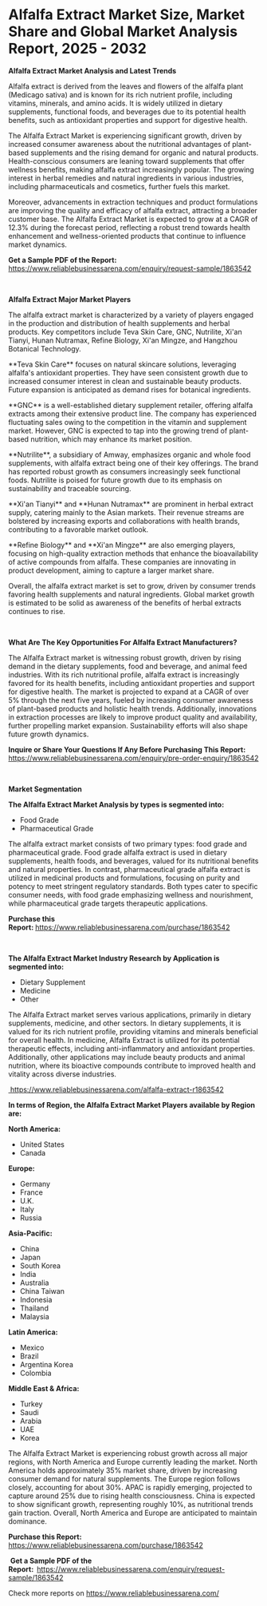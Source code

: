 <p><h1>Alfalfa Extract Market Size, Market Share and Global Market Analysis Report, 2025 - 2032</h1></p><p><strong>Alfalfa Extract Market Analysis and Latest Trends</strong></p>
<p><p>Alfalfa extract is derived from the leaves and flowers of the alfalfa plant (Medicago sativa) and is known for its rich nutrient profile, including vitamins, minerals, and amino acids. It is widely utilized in dietary supplements, functional foods, and beverages due to its potential health benefits, such as antioxidant properties and support for digestive health.</p><p>The Alfalfa Extract Market is experiencing significant growth, driven by increased consumer awareness about the nutritional advantages of plant-based supplements and the rising demand for organic and natural products. Health-conscious consumers are leaning toward supplements that offer wellness benefits, making alfalfa extract increasingly popular. The growing interest in herbal remedies and natural ingredients in various industries, including pharmaceuticals and cosmetics, further fuels this market.</p><p>Moreover, advancements in extraction techniques and product formulations are improving the quality and efficacy of alfalfa extract, attracting a broader customer base. The Alfalfa Extract Market is expected to grow at a CAGR of 12.3% during the forecast period, reflecting a robust trend towards health enhancement and wellness-oriented products that continue to influence market dynamics.</p></p>
<p><strong>Get a Sample PDF of the Report:&nbsp;</strong> <a href="https://www.reliablebusinessarena.com/enquiry/request-sample/1863542?utm_campaign=2276&utm_medium=2&utm_source=Github&utm_content=ia&utm_term=30012025&utm_id=alfalfa-extract">https://www.reliablebusinessarena.com/enquiry/request-sample/1863542</a></p>
<p>&nbsp;</p>
<p><strong>Alfalfa Extract Major Market Players</strong></p>
<p><p>The alfalfa extract market is characterized by a variety of players engaged in the production and distribution of health supplements and herbal products. Key competitors include Teva Skin Care, GNC, Nutrilite, Xi'an Tianyi, Hunan Nutramax, Refine Biology, Xi'an Mingze, and Hangzhou Botanical Technology.</p><p>**Teva Skin Care** focuses on natural skincare solutions, leveraging alfalfa's antioxidant properties. They have seen consistent growth due to increased consumer interest in clean and sustainable beauty products. Future expansion is anticipated as demand rises for botanical ingredients.</p><p>**GNC** is a well-established dietary supplement retailer, offering alfalfa extracts among their extensive product line. The company has experienced fluctuating sales owing to the competition in the vitamin and supplement market. However, GNC is expected to tap into the growing trend of plant-based nutrition, which may enhance its market position.</p><p>**Nutrilite**, a subsidiary of Amway, emphasizes organic and whole food supplements, with alfalfa extract being one of their key offerings. The brand has reported robust growth as consumers increasingly seek functional foods. Nutrilite is poised for future growth due to its emphasis on sustainability and traceable sourcing.</p><p>**Xi'an Tianyi** and **Hunan Nutramax** are prominent in herbal extract supply, catering mainly to the Asian markets. Their revenue streams are bolstered by increasing exports and collaborations with health brands, contributing to a favorable market outlook.</p><p>**Refine Biology** and **Xi'an Mingze** are also emerging players, focusing on high-quality extraction methods that enhance the bioavailability of active compounds from alfalfa. These companies are innovating in product development, aiming to capture a larger market share.</p><p>Overall, the alfalfa extract market is set to grow, driven by consumer trends favoring health supplements and natural ingredients. Global market growth is estimated to be solid as awareness of the benefits of herbal extracts continues to rise.</p></p>
<p>&nbsp;</p>
<p><strong>What Are The Key Opportunities For Alfalfa Extract Manufacturers?</strong></p>
<p><p>The Alfalfa Extract market is witnessing robust growth, driven by rising demand in the dietary supplements, food and beverage, and animal feed industries. With its rich nutritional profile, alfalfa extract is increasingly favored for its health benefits, including antioxidant properties and support for digestive health. The market is projected to expand at a CAGR of over 5% through the next five years, fueled by increasing consumer awareness of plant-based products and holistic health trends. Additionally, innovations in extraction processes are likely to improve product quality and availability, further propelling market expansion. Sustainability efforts will also shape future growth dynamics.</p></p>
<p><strong>Inquire or Share Your Questions If Any Before Purchasing This Report:</strong> <a href="https://www.reliablebusinessarena.com/enquiry/pre-order-enquiry/1863542?utm_campaign=2276&utm_medium=2&utm_source=Github&utm_content=ia&utm_term=30012025&utm_id=alfalfa-extract">https://www.reliablebusinessarena.com/enquiry/pre-order-enquiry/1863542</a></p>
<p>&nbsp;</p>
<p><strong>Market Segmentation</strong></p>
<p><strong>The Alfalfa Extract Market Analysis by types is segmented into:</strong></p>
<p><ul><li>Food Grade</li><li>Pharmaceutical Grade</li></ul></p>
<p><p>The alfalfa extract market consists of two primary types: food grade and pharmaceutical grade. Food grade alfalfa extract is used in dietary supplements, health foods, and beverages, valued for its nutritional benefits and natural properties. In contrast, pharmaceutical grade alfalfa extract is utilized in medicinal products and formulations, focusing on purity and potency to meet stringent regulatory standards. Both types cater to specific consumer needs, with food grade emphasizing wellness and nourishment, while pharmaceutical grade targets therapeutic applications.</p></p>
<p><strong>Purchase this Report:&nbsp;</strong><a href="https://www.reliablebusinessarena.com/purchase/1863542?utm_campaign=2276&utm_medium=2&utm_source=Github&utm_content=ia&utm_term=30012025&utm_id=alfalfa-extract">https://www.reliablebusinessarena.com/purchase/1863542</a></p>
<p>&nbsp;</p>
<p><strong>The Alfalfa Extract Market Industry Research by Application is segmented into:</strong></p>
<p><ul><li>Dietary Supplement</li><li>Medicine</li><li>Other</li></ul></p>
<p><p>The Alfalfa Extract market serves various applications, primarily in dietary supplements, medicine, and other sectors. In dietary supplements, it is valued for its rich nutrient profile, providing vitamins and minerals beneficial for overall health. In medicine, Alfalfa Extract is utilized for its potential therapeutic effects, including anti-inflammatory and antioxidant properties. Additionally, other applications may include beauty products and animal nutrition, where its bioactive compounds contribute to improved health and vitality across diverse industries.</p></p>
<p><a href="https://www.reliablebusinessarena.com/alfalfa-extract-r1863542?utm_campaign=2276&utm_medium=2&utm_source=Github&utm_content=ia&utm_term=30012025&utm_id=alfalfa-extract">&nbsp;https://www.reliablebusinessarena.com/alfalfa-extract-r1863542</a></p>
<p><strong>In terms of Region, the Alfalfa Extract Market Players available by Region are:</strong></p>
<p>
    <p> <strong> North America: </strong>
        <ul>
            <li>United States</li>
            <li>Canada</li>
        </ul>
        </p> 
    <p> <strong> Europe: </strong>
        <ul>
            <li>Germany</li>
            <li>France</li>
            <li>U.K.</li>
            <li>Italy</li>
            <li>Russia</li>
        </ul>
        </p> 
    <p> <strong> Asia-Pacific: </strong>
        <ul>
            <li>China</li>
            <li>Japan</li>
            <li>South Korea</li>
            <li>India</li>
            <li>Australia</li>
            <li>China Taiwan</li>
            <li>Indonesia</li>
            <li>Thailand</li>
            <li>Malaysia</li>
        </ul>
        </p> 
    <p> <strong> Latin America: </strong>
        <ul>
            <li>Mexico</li>
            <li>Brazil</li>
            <li>Argentina Korea</li>
            <li>Colombia</li>
        </ul>
        </p> 
    <p> <strong> Middle East & Africa: </strong>
        <ul>
            <li>Turkey</li>
            <li>Saudi</li>
            <li>Arabia</li>
            <li>UAE</li>
            <li>Korea</li>
        </ul>
    </p>
    </p>
<p><p>The Alfalfa Extract Market is experiencing robust growth across all major regions, with North America and Europe currently leading the market. North America holds approximately 35% market share, driven by increasing consumer demand for natural supplements. The Europe region follows closely, accounting for about 30%. APAC is rapidly emerging, projected to capture around 25% due to rising health consciousness. China is expected to show significant growth, representing roughly 10%, as nutritional trends gain traction. Overall, North America and Europe are anticipated to maintain dominance.</p></p>
<p><strong>Purchase this Report: </strong><a href="https://www.reliablebusinessarena.com/purchase/1863542?utm_campaign=2276&utm_medium=2&utm_source=Github&utm_content=ia&utm_term=30012025&utm_id=alfalfa-extract">https://www.reliablebusinessarena.com/purchase/1863542</a></p>
<p>&nbsp;<strong>Get a Sample PDF of the Report:&nbsp;&nbsp;</strong><a href="https://www.reliablebusinessarena.com/enquiry/request-sample/1863542?utm_campaign=2276&utm_medium=2&utm_source=Github&utm_content=ia&utm_term=30012025&utm_id=alfalfa-extract">https://www.reliablebusinessarena.com/enquiry/request-sample/1863542</a></p>
<p><strong></strong></p>
<p>Check more reports on <a href="https://www.reliablebusinessarena.com/?utm_campaign=2276&utm_medium=2&utm_source=Github&utm_content=ia&utm_term=30012025&utm_id=alfalfa-extract">https://www.reliablebusinessarena.com/</a></p>